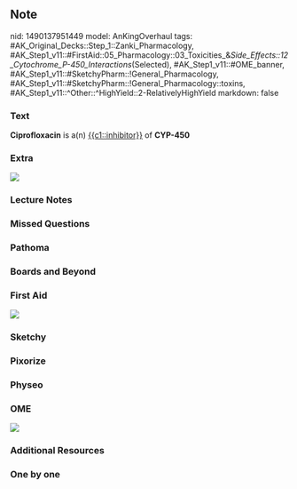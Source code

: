 ## Note
nid: 1490137951449
model: AnKingOverhaul
tags: #AK_Original_Decks::Step_1::Zanki_Pharmacology, #AK_Step1_v11::#FirstAid::05_Pharmacology::03_Toxicities_&_Side_Effects::12_Cytochrome_P-450_Interactions_(Selected), #AK_Step1_v11::#OME_banner, #AK_Step1_v11::#SketchyPharm::!General_Pharmacology, #AK_Step1_v11::#SketchyPharm::!General_Pharmacology::toxins, #AK_Step1_v11::^Other::^HighYield::2-RelativelyHighYield
markdown: false

### Text
<div>
  <b>Ciprofloxacin</b> is a(n) <u>{{c1::inhibitor}}</u> of
  <b>CYP-450</b>
</div>

### Extra
<img src="paste-398766238597487.jpg">

### Lecture Notes


### Missed Questions


### Pathoma


### Boards and Beyond


### First Aid
<img src="tmpeHJzob.png">

### Sketchy


### Pixorize


### Physeo


### OME
<div class="ome-widget">
  <a href="https://onlinemeded.org?ref=anki"><img src=
  "_OME_AnkiFlashcards_General_3.png"></a>
</div>

### Additional Resources


### One by one

